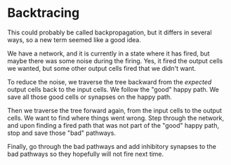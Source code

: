 # Backtracing

This could probably be called backpropagation, but it differs in several ways,
so a new term seemed like a good idea.

We have a network, and it is currently in a state where it has fired, but
maybe there was some noise during the firing. Yes, it fired the output cells
we wanted, but some other output cells fired that we didn't want.

To reduce the noise, we traverse the tree backward from the *expected* output
cells back to the input cells. We follow the "good" happy path. We save all
those good cells or synapses on the happy path.

Then we traverse the tree forward again, from the input cells to the output
cells. We want to find where things went wrong. Step through the network,
and upon finding a fired path that was not part of the "good" happy path,
stop and save those "bad" pathways.

Finally, go through the bad pathways and add inhibitory synapses to the
bad pathways so they hopefully will not fire next time.
